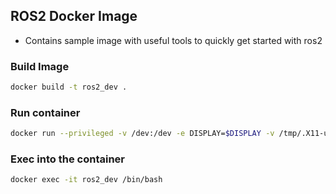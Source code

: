 ## ROS2 Docker Image

- Contains sample image with useful tools to quickly get started with ros2

### Build Image
```bash
docker build -t ros2_dev . 
```

### Run container
```bash
docker run --privileged -v /dev:/dev -e DISPLAY=$DISPLAY -v /tmp/.X11-unix:/tmp/.X11-unix -v "$HOME/.Xauthority:/home/ubuntu/.Xauthority:rw" --network host --name ros2_dev -itd ros2_dev
```

### Exec into the container
```bash
docker exec -it ros2_dev /bin/bash
```
